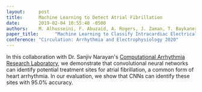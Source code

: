 ```yaml
---
layout:     post
title:      Machine Learning to Detect Atrial Fibrillation
date:       2019-02-04 10:55:48 -0500
authors:    M. Alhusseini, F. Abuzaid, A. Rogers, J. Zaman, T. Baykaner, P. Clopton, P. Bailis, M. Zaharia, P. Wang, W-J. Rappel, and S. Narayan 
paper_title:      "Machine Learning to Classify Intracardiac Electrical Patterns During Atrial Fibrillation"
conference: "Circulation: Arrhythmia and Electrophysiology 2020"
---
```

In this collaboration with Dr. Sanjiv Narayan's [Computational Arrhythmia
Research
Laboratory](http://web.stanford.edu/group/narayanlab/cgi-bin/wordpress/), we
demonstrate that convolutional neural networks can identify potential treatment sites
for atrial fibrillation, a common form of heart arrhythmia. In our evaluation,
we show that CNNs can identify these sites with 95.0% accuracy.
